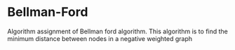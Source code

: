 # Bellman-Ford
Algorithm assignment of Bellman ford algorithm. This algorithm is to find the minimum distance between nodes in a negative weighted graph
